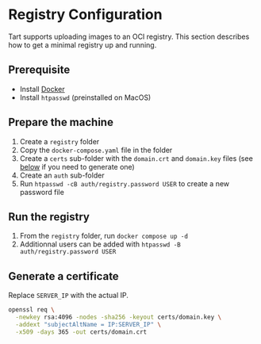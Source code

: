 # Registry Configuration

Tart supports uploading images to an OCI registry. This section describes how to get a minimal registry up and running.

## Prerequisite

- Install [Docker](https://www.docker.com/)
- Install `htpasswd` (preinstalled on MacOS)

## Prepare the machine

1. Create a `registry` folder
2. Copy the `docker-compose.yaml` file in the folder
3. Create a `certs` sub-folder with the `domain.crt` and `domain.key` files (see [below](#generate-a-certificate) if you need to generate one)
4. Create an `auth` sub-folder
5. Run `htpasswd -cB auth/registry.password USER` to create a new password file

## Run the registry

1. From the `registry` folder, run `docker compose up -d`
2. Additionnal users can be added with `htpasswd -B auth/registry.password USER`

## Generate a certificate

Replace `SERVER_IP` with the actual IP.

```sh
openssl req \
  -newkey rsa:4096 -nodes -sha256 -keyout certs/domain.key \
  -addext "subjectAltName = IP:SERVER_IP" \
  -x509 -days 365 -out certs/domain.crt
```

